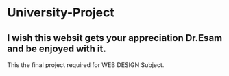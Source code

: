 # University-Project
## I wish this websit gets your appreciation Dr.Esam and be enjoyed with it.

This the final project required for WEB DESIGN Subject.
